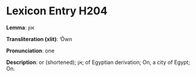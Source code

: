 # Lexicon Entry H204

**Lemma**: אוֹן

**Transliteration (xlit)**: ʼÔwn

**Pronunciation**: one

**Description**:
or (shortened); אֹן; of Egyptian derivation; On, a city of Egypt; On.
